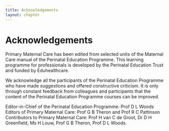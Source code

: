 ```yaml
---
title: Acknowledgements
layout: chapter
---
```


# Acknowledgements

Primary Maternal Care has been edited from selected units of the Maternal Care manual of the Perinatal Education Programme. This learning programme for professionals is developed by the Perinatal Education Trust and funded by Eduhealthcare.

We acknowledge all the participants of the Perinatal Education Programme who have made suggestions and offered constructive criticism. It is only through constant feedback from colleagues and participants that the content of the Perinatal Education Programme courses can be improved.

Editor-in-Chief of the Perinatal Education Programme: Prof D L Woods
Editors of Primary Maternal Care: Prof G B Theron and Prof R C Pattinson
Contributors to Primary Maternal Care: Prof H van C de Groot, Dr D H Greenfield, Ms H Louw, Prof G B Theron, Prof D L Woods.
